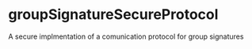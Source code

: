 # groupSignatureSecureProtocol

A secure implmentation of a comunication protocol for group signatures
